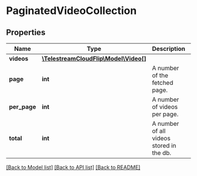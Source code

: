 # PaginatedVideoCollection

## Properties
Name | Type | Description | Notes
------------ | ------------- | ------------- | -------------
**videos** | [**\TelestreamCloudFlip\Model\Video[]**](Video.md) |  | [optional] 
**page** | **int** | A number of the fetched page. | [optional] 
**per_page** | **int** | A number of videos per page. | [optional] 
**total** | **int** | A number of all videos stored in the db. | [optional] 

[[Back to Model list]](../README.md#documentation-for-models) [[Back to API list]](../README.md#documentation-for-api-endpoints) [[Back to README]](../README.md)


